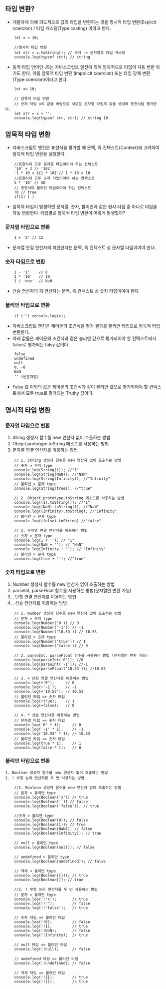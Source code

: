 ## 타입 변환?

- 개발자에 의해 의도적으로 값의 타입을 변환하는 것을 명시적 타입 변환(Explicit coercion) / 타입 캐스팅(Type casting) 이라고 한다.
```
    let x = 10;
    
    //명시적 타입 변환
    let str = x.toString(); // 숫자 -> 문자열로 타입 캐스팅
    console.log(typeof str); // string
```
- 동적 타입 언어인 JS는 자바스크립트 엔진에 의해 암묵적으로 타입이 자동 변환 되기도 한다. 이를 암묵적 타입 변환 (Impolicit coercion) 또는 타입 강제 변환 (Type coercion)이라고 한다.
```
    let x= 10;
    
    // 암묵적 타입 변환
    // 숫자 타입 x의 값을 바탕으로 새로운 문자열 타입의 값을 생성해 표현식을 평가한다.
    let str = x + '';
    console.log(typeof str, str); // string 10
```

## 암묵적 타입 변환

- 자바스크립트 엔진은 표현식을 평가할 때 문맥, 즉 컨텍스트(Context)에 고려하여 암묵적 타입 변환을 실행한다.
```
    //표현식이 모두 문자열 타입이어야 하는 컨텍스트
    '10' + 2 // '102'
    `1 * 10 = ${1 * 10}`// 1 * 10 = 10
    //표현식이 모두 숫자 타입이어야 하는 컨텍스트
    5 * '10' // 50
    // 표현식이 불리언 타입이어야 하는 컨텍스트 
    !0 // true
    if(1) { }
```
- 암묵적 타입이 발생하면 문자열, 숫자, 불리언과 같은 원시 타입 중 하나로 타입을 자동 변환한다. 타입별로 암묵적 타입 변환이 어떻게 발생할까?

### 문자열 타입으로 변환
```
    1 + '2' // 12
```
- 문자열 연결 연산자의 피연산자는 문맥, 즉 컨텍스트 상 문자열 타입이여야 한다.

### 숫자 타입으로 변환
```
    1 - '1'    // 0
    1 * '10'   // 10
    1 / 'one'  // NaN
```
- 산술 연산자의 피 연산자는 문맥, 즉 컨텍스트 상 숫자 타입이여야 한다.

### 불리언 타입으로 변환
```
    if ('') console.log(x);
```
- 자바스크립트 엔진은 제어문의 조건식을 평가 결과를 불리언 타입으로 암묵적 타입 변환한다.
- 아래 값들은 제어문의 조건식과 같은 불리언 값으로 평가되어야 할 컨텍스트에서 false로 평가되는 falsy 값이다.
```
    false
    undefined
    null
    0, -0
    NaN
    ’’ (빈문자열)
```
- Falsy 값 이외의 값은 제어문의 조건식과 같이 불리언 값으로 평가되어야 할 컨텍스트에서 모두 true로 평가되는 Truthy 값이다.

## 명시적 타입 변환

### 문자열 타입으로 변환

1. String 생성자 함수를 new 연산자 없이 호출하는 방법
2. Obejct.prototype.toString 메소드를 사용하는 방법
3. 문자열 연결 연산자를 이용하는 방법
```
    // 1. String 생성자 함수를 new 연산자 없이 호출하는 방법
    // 숫자 > 문자 type
    console.log(String(1)); //"1"
    console.log(String(NaN)); //"NaN"
    console.log(String(Infinity)); //"Infinity"
    // 불리언 > 문자 type
    console.log(String(true)); //"true"
    
    // 2. Object.prototype.toString 메소드를 사용하는 방법
    console.log((1).toString()); //"1"
    console.log((NaN).toString()); //"NaN"
    console.log((Infinity).toString); //"Infinity"
    // 불리언 > 문자 type
    console.log((false).toString) //"false"
    
    // 3. 문자열 연결 연산자를 이용하는 방법
    // 숫자 > 문자 type
    console.log(1 + ''); // "1"
    console.log(NaN + ''); // "NaN"
    console.log(Infinity + ''); // "Infinity"
    // 불리언 > 문자 type
    console.log(true + ''); //"true"
```
### 숫자 타입으로 변환

1. Number 생성자 함수를 new 연산자 없이 호출하는 방법
2. parseInt, parseFloat 함수를 사용하는 방법(문자열만 변환 가능)
3. . 단항 연결 연산자를 이용하는 방법
4. . 산술 연산자를 이용하는 방법
```
    // 1. Number 생성자 함수를 new 연산자 없이 호출하는 방법
    // 문자 > 숫자 type
    console.log(Number('0')) // 0
    console.log(Number('-1')) // -1
    console.log(Number('10.53')) // 10.53
    // 불리언 > 숫자 type
    console.log(Number('true')) // 1
    console.log(Number('false')) // 0
    
    // 2. parseInt, parseFloat 함수를 사용하는 방법 (문자열만 변환 가능)
    console.log(parseInt('0')); //0
    console.log(parseInt('-1')); //-1
    console.log(parseFloat('10.53')); //10.53
    
    // 3. + 단항 연결 연산자를 이용하는 방법
    console.log(+'0');     // 0
    console.log(+'-1');    // -1
    console.log(+'10.53'); // 10.53
    // 불리언 타입 => 숫자 타입
    console.log(+true);    // 1
    console.log(+false);   // 0
    
    // 4. * 산술 연산자를 이용하는 방법
    // 문자열 타입 => 숫자 타입
    console.log('0' * 1);     // 0
    console.log('-1' * 1);    // -1
    console.log('10.53' * 1); // 10.53
    // 불리언 타입 => 숫자 타입
    console.log(true * 1);    // 1
    console.log(false * 1);   // 0
```
### 불리언 타입으로 변환
```
1. Boolean 생성자 함수를 new 연산자 없이 호출하는 방법
2. ! 부정 논리 연산자를 두 번 사용하는 방법

    //1. Boolean 생성자 함수를 new 연산자 없이 호출하는 방법
    // 문자 > 불리언 type
    console.log(Boolean('x')) // true
    console.log(Boolean('')) // false
    console.log(Boolean('false')); // true
    
    //숫자 > 불리언 type
    console.log(Boolean(0)); // false
    console.log(Boolean(1)); // true
    console.log(Boolean(NaN)); // false
    console.log(Boolean(Infinity)); // true
    
    // null > 불리언 type
    console.log(Boolean(null)); // false
    
    // undefined > 불리언 type 
    console.log(Boolean(undefined)); // false
    
    // 객체 > 불리언 type
    console.log(Boolean({})); // true
    console.log(Boolean[]); // true
    
    //2. ! 부정 논리 연산자를 두 번 사용하는 방법
    // 문자 > 불리언 type
    console.log(!!'x');       // true
    console.log(!!'');        // false
    console.log(!!'false');   // true
    
    // 숫자 타입 => 불리언 타입
    console.log(!!0);         // false
    console.log(!!1);         // true
    console.log(!!NaN);       // false
    console.log(!!Infinity);  // true
    
    // null 타입 => 불리언 타입
    console.log(!!null);      // false
    
    // undefined 타입 => 불리언 타입
    console.log(!!undefined); // false
    
    // 객체 타입 => 불리언 타입
    console.log(!!{});        // true
    console.log(!![]);        // true
```
